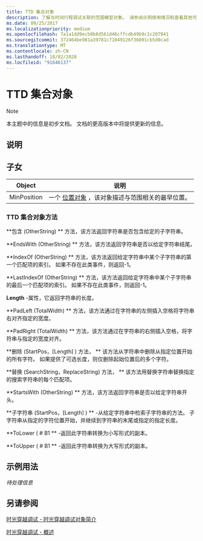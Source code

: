 ```yaml
---
title: TTD 集合对象
description: 了解与时间行程调试关联的范围模型对象。 请参阅示例使用情况和查看其他可用资源。
ms.date: 09/25/2017
ms.localizationpriority: medium
ms.openlocfilehash: 7a1a1dd9ecb0b8d561d46cffcdb49b9c1c207941
ms.sourcegitcommit: 372464be981a39781c71049126f36891cb5d0cad
ms.translationtype: MT
ms.contentlocale: zh-CN
ms.lasthandoff: 10/02/2020
ms.locfileid: "91646137"
---
```

# <a name="ttd-collection-objects"></a>TTD 集合对象

> [!NOTE]
> 本主题中的信息是初步文档。 文档的更高版本中将提供更新的信息。
>

## <a name="description"></a>说明

## <a name="children"></a>子女


| Object | 说明 |
| --- | --- |
| MinPosition | 一个 [位置对象](time-travel-debugging-position-objects.md) ，该对象描述与范围相关的最早位置。 |

### <a name="ttd-collection-object-methods"></a>TTD 集合对象方法

**包含 (OtherString) ** 方法，该方法返回字符串是否包含给定的子字符串。

**EndsWith (OtherString) ** 方法，该方法返回字符串是否以给定字符串结尾。

**IndexOf (OtherString) ** 方法，该方法返回给定字符串中某个子字符串的第一个匹配项的索引。  如果不存在此类事件，则返回-1。

**LastIndexOf (OtherString) ** 方法，该方法返回给定字符串中某个子字符串的最后一个匹配项的索引。  如果不存在此类事件，则返回-1。

**Length** -属性，它返回字符串的长度。

**PadLeft (TotalWidth) ** 方法，该方法通过在字符串的左侧插入空格将字符串右对齐指定的宽度。

**PadRight (TotalWidth) ** 方法，该方法通过在字符串的右侧插入空格，将字符串与指定的宽度对齐。

**删除 (StartPos，[Length] ) 方法， ** 该方法从字符串中删除从指定位置开始的所有字符。  如果提供了可选长度，则仅删除起始位置后的多个字符。

**替换 (SearchString，ReplaceString) 方法， ** 该方法用替换字符串替换指定的搜索字符串的每个匹配项。

**StartsWith (OtherString) ** 方法，该方法返回字符串是否以给定字符串开头。

**子字符串 (StartPos，[Length] ) ** -从给定字符串中检索子字符串的方法。  子字符串从指定的字符位置开始，并继续到字符串的末尾或指定的指定长度。

**ToLower ( # B1 ** -返回此字符串转换为小写形式的副本。

**ToUpper ( # B1 ** -返回此字符串转换为大写形式的副本。

## <a name="example-usage"></a>示例用法

*待处理信息*



## <a name="see-also"></a>另请参阅

[时光穿越调试 - 时光穿越调试对象简介](time-travel-debugging-object-model.md)

[时光穿越调试 - 概述](time-travel-debugging-overview.md)
